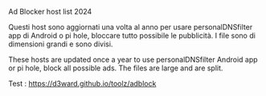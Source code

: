 Ad Blocker host list 2024
                
Questi host sono aggiornati una volta al anno per usare personalDNSfilter app di Android o pi hole, 
bloccare tutto possibile le pubblicità.
I file sono di dimensioni grandi e sono divisi.


These hosts are updated once a year to use personalDNSfilter Android app or pi hole, 
block all possible ads.
The files are large and are split.

Test : https://d3ward.github.io/toolz/adblock

